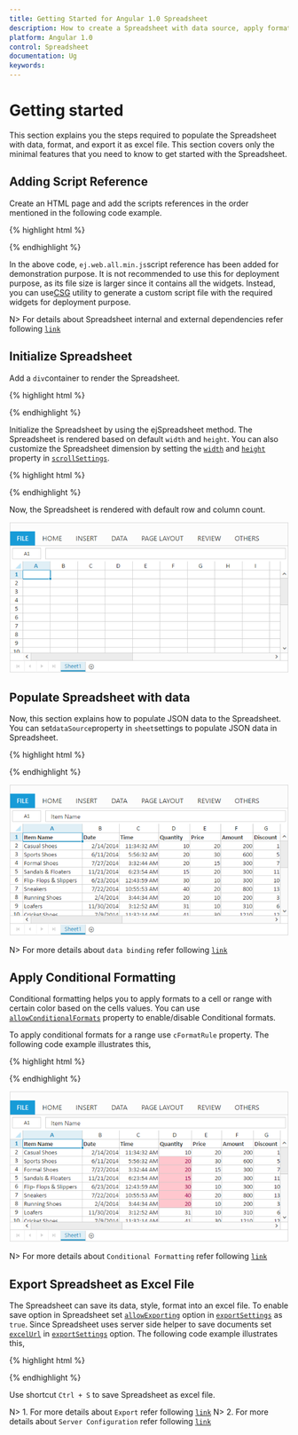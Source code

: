 ```yaml
---
title: Getting Started for Angular 1.0 Spreadsheet
description: How to create a Spreadsheet with data source, apply format and export it as excel file.
platform: Angular 1.0
control: Spreadsheet
documentation: Ug
keywords: 
---
```

# Getting started

This section explains you the steps required to populate the Spreadsheet with data, format, and export it as excel file. This section covers only the minimal features that you need to know to get started with the Spreadsheet.

## Adding Script Reference

Create an HTML page and add the scripts references in the order mentioned in the following code example.

{% highlight html %}

<!DOCTYPE html>
<html  ng-app="defaultApp">
   <head>
    <link rel="stylesheet" href="http://cdn.syncfusion.com/14.3.0.49/js/web/bootstrap-  theme/ej.web.all.min.css" />
    <script src="https://code.jquery.com/jquery-3.0.0.min.js"></script>
    <script src="http://cdn.syncfusion.com/js/assets/external/jsrender.min.js" type="text/javascript"></script>
    <script src="https://ajax.aspnetcdn.com/ajax/jquery.validate/1.14.0/jquery.validate.min.js"></script>
    <script src="https://code.angularjs.org/1.4.0-rc.2/angular.min.js"></script>
    <script src="http://cdn.syncfusion.com/14.3.0.49/js/web/ej.web.all.min.js" type="text/javascript"></script>
    <script src="http://js.syncfusion.com/demos/web/scripts/xljsondata.js" type="text/javascript"></script>
    <script src="https://code.angularjs.org/1.4.0-rc.2/angular-route.min.js"></script>
    <script src="http://cdn.syncfusion.com/14.3.0.49/js/common/ej.widget.angular.min.js"></script>
   </head>
   <body>
   </body>
</html>

{% endhighlight %}

In the above code, `ej.web.all.min.js`script reference has been added for demonstration purpose. It is not recommended to use this for deployment purpose, as its file size is larger since it contains all the widgets. Instead, you can use[CSG](http://csg.syncfusion.com/# "") utility to generate a custom script file with the required widgets for deployment purpose.

N> For details about Spreadsheet internal and external dependencies refer following [`link`](http://help.syncfusion.com/js/spreadsheet/dependencies "link")

## Initialize Spreadsheet

Add a `div`container to render the Spreadsheet.

{% highlight html %}

<!DOCTYPE html>
<html ng-app="defaultApp">  
    <body ng-controller="SpreadsheetCtrl">
          <div id="Spreadsheet" ej-spreadsheet></div>
    </body>
</html>

{% endhighlight %}

Initialize the Spreadsheet by using the ejSpreadsheet method. The Spreadsheet is rendered based on default `width` and `height`. You can also customize the Spreadsheet dimension by setting the [`width`](http://help.syncfusion.com/js/api/ejspreadsheet#members:scrollsettings-width "width") and [`height`](http://help.syncfusion.com/js/api/ejspreadsheet#members:scrollsettings-height "height") property in [`scrollSettings`](http://help.syncfusion.com/js/api/ejspreadsheet#members:scrollsettings "scrollSettings").

{% highlight html %}

<!DOCTYPE html>
<html>    
   <body>
      <script>
      var syncApp = angular.module("defaultApp", ["ngRoute", "ejangular"]);
      syncApp.controller('SpreadsheetCtrl', function ($scope,$rootScope) {
      });
      </script>
    </body>
</html>

{% endhighlight %}

Now, the Spreadsheet is rendered with default row and column count.

![](Getting-Started_images/Getting-Started_img1.png)

## Populate Spreadsheet with data

Now, this section explains how to populate JSON data to the Spreadsheet. You can set`dataSource`property in `sheet`settings to populate JSON data in Spreadsheet.

{% highlight html %}

<body ng-controller="SpreadsheetCtrl">
    <div id="Spreadsheet" ej-spreadsheet e-sheets="sheetData"></div>
</body>
   <script>
    var syncApp = angular.module("defaultApp", ["ngRoute", "ejangular"]);
    syncApp.controller('SpreadsheetCtrl', function ($scope,$rootScope) {
    $scope.sheetData = [{ rangeSettings: [{ dataSource: window.defaultData, startCell:'A1' }] }];
    });
   </script>
   
{% endhighlight %}

![](Getting-Started_images/Getting-Started_img2.png)

N> For more details about `data binding` refer following [`link`](http://help.syncfusion.com/js/spreadsheet/data-binding "link")

## Apply Conditional Formatting

Conditional formatting helps you to apply formats to a cell or range with certain color based on the cells values. You can use [`allowConditionalFormats`](http://help.syncfusion.com/js/api/ejspreadsheet#members:allowconditionalformats "allowConditionalFormats") property to enable/disable Conditional formats.

To apply conditional formats for a range use `cFormatRule` property. The following code example illustrates this,

{% highlight html %}

<body ng-controller="SpreadsheetCtrl">
    <div id="Spreadsheet" ej-spreadsheet e-sheets="sheetData" e-loadcomplete="loadComplete"></div>
</body>
   <script>
    var syncApp = angular.module("defaultApp", ["ngRoute", "ejangular"]);
    syncApp.controller('SpreadsheetCtrl', function ($scope,$rootScope) {
	$scope.loadComplete = loadComplete;
     });
     function loadComplete(args) {	  
      this.XLCFormat.setCFRule({ "action": "greaterthan", "inputs": ["10"], "color": "redft", "range": "D2:D8" });
     }
   </script>
   
{% endhighlight %}

![](Getting-Started_images/Getting-Started_img3.png)

N> For more details about `Conditional Formatting` refer following [`link`](http://help.syncfusion.com/js/spreadsheet/data-presentation#conditional-formatting "link")

## Export Spreadsheet as Excel File

The Spreadsheet can save its data, style, format into an excel file. To enable save option in Spreadsheet set [`allowExporting`](http://help.syncfusion.com/js/api/ejspreadsheet#members:exportsettings-allowexporting "allowExporting") option in [`exportSettings`](http://help.syncfusion.com/js/api/ejspreadsheet#members:exportsettings "exportSettings") as `true`. Since Spreadsheet uses server side helper to save documents set [`excelUrl`](http://help.syncfusion.com/js/api/ejspreadsheet#members:exportsettings-excelurl "excelUrl") in [`exportSettings`](http://help.syncfusion.com/js/api/ejspreadsheet#members:exportsettings "exportSettings") option. The following code example illustrates this,

{% highlight html %}

<body ng-controller="SpreadsheetCtrl">
    <div id="Spreadsheet" ej-spreadsheet e-sheets="sheetData" e-exportsettings-excelurl="excelurl"></div>
</body>
<script>
    var syncApp = angular.module("defaultApp", ["ngRoute", "ejangular"]);
    syncApp.controller('SpreadsheetCtrl', function ($scope,$rootScope) {
    $scope.excelurl = "http://js.syncfusion.com/demos/ejservices/api/JSXLExport/ExportToExcel";
      });
</script>

{% endhighlight %}

Use shortcut `Ctrl + S` to save Spreadsheet as excel file.

N> 1. For more details about `Export` refer following [`link`](http://help.syncfusion.com/js/spreadsheet/open-and-save#save "link")
N> 2. For more details about `Server Configuration` refer following [`link`](http://help.syncfusion.com/js/spreadsheet/open-and-save#server-configuration "link")

